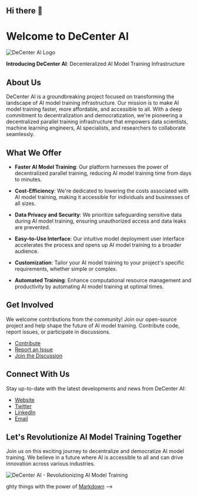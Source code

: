 ## Hi there 👋

# Welcome to DeCenter AI

![DeCenter AI Logo](https://github.com/DeCenter-AI/.github/assets/131058062/7fceb64d-f875-4d08-b13e-aff561aab234)


**Introducing DeCenter AI**: Decenteralized AI Model Training Infrastructure

## About Us

DeCenter AI is a groundbreaking project focused on transforming the landscape of AI model training infrastructure. Our mission is to make AI model training faster, more affordable, and accessible to all. With a deep commitment to decentralization and democratization, we're pioneering a decentralized parallel training infrastructure that empowers data scientists, machine learning engineers, AI specialists, and researchers to collaborate seamlessly.

## What We Offer

- **Faster AI Model Training**: Our platform harnesses the power of decentralized parallel training, reducing AI model training time from days to minutes.

- **Cost-Efficiency**: We're dedicated to lowering the costs associated with AI model training, making it accessible for individuals and businesses of all sizes.

- **Data Privacy and Security**: We prioritize safeguarding sensitive data during AI model training, ensuring unauthorized access and data leaks are prevented.

- **Easy-to-Use Interface**: Our intuitive model deployment user interface accelerates the process and opens up AI model training to a broader audience.

- **Customization**: Tailor your AI model training to your project's specific requirements, whether simple or complex.

- **Automated Training**: Enhance computational resource management and productivity by automating AI model training at optimal times.

## Get Involved

We welcome contributions from the community! Join our open-source project and help shape the future of AI model training. Contribute code, report issues, or participate in discussions.

- [Contribute](https://github.com/DeCenter-AI/decenter-ai.streamlit.app/blob/main/README.md#contributors)
- [Report an Issue](https://github.com/DeCenter-AI/decenter-ai.streamlit.app/issues/new?assignees=&labels=bug&projects=&template=00-bug.md&title=bug%3A++)
- [Join the Discussion](https://t.me/decenteraicomchat)

## Connect With Us

Stay up-to-date with the latest developments and news from DeCenter AI:

- [Website](https://decentera.comi)
- [Twitter](https://twitter.com/decenteraicom)
- [LinkedIn](https://www.linkedin.com/company/decenter-ai)
- [Email](mailto:admin@decenterai.com)

## Let's Revolutionize AI Model Training Together

Join us on this exciting journey to decentralize and democratize AI model training. We believe in a future where AI is accessible to all and can drive innovation across various industries.

![DeCenter AI - Revolutionizing AI Model Training](https://github.com/DeCenter-AI/.github/assets/131058062/c39ed1ce-14d8-4f94-8059-6d5f3a633962)

ghty things with the power of [Markdown](https://docs.github.com/github/writing-on-github/getting-started-with-writing-and-formatting-on-github/basic-writing-and-formatting-syntax)
-->
